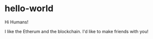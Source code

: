 # hello-world

Hi Humans!

I like the Etherum and the blockchain.
I'd like to make friends with you!
